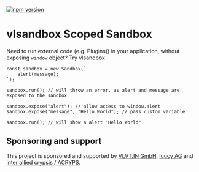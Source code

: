 [![npm version](http://badge.acryps.com/npm/vlsandbox)](http://badge.acryps.com/go/npm/vlsandbox)

# vlsandbox Scoped Sandbox
Need to run external code (e.g. Plugins)) in your application, without exposing `window` object? Try vlsandbox

```
const sandbox = new Sandbox(`
    alert(message);
`);

sandbox.run(); // will throw an error, as alert and message are exposed to the sandbox

sandbox.expose("alert"); // allow access to window.alert
sandbox.expose("message", "Hello World"); // pass custom variable

sandbox.run(); // will show a alert "Hello World"
```

## Sponsoring and support
This project is sponsored and supported by [VLVT.IN GmbH](https://vlvt.in), [luucy AG](https://luucy.ch) and [inter allied crypsis / ACRYPS](https://acryps.com).